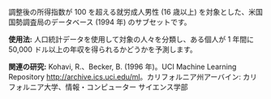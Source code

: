 調整後の所得指数が 100 を超える就労成人男性 (16 歳以上) を対象とした、米国国勢調査局のデータベース (1994 年) のサブセットです。<p> </p><b>使用法:</b> 人口統計データを使用して対象の人々を分類し、ある個人が 1 年間に 50,000 ドル以上の年収を得られるかどうかを予測します。<p> </p><b>関連の研究:</b> Kohavi, R.、Becker, B. (1996 年)。UCI Machine Learning Repository <a href="http://archive.ics.uci.edu/ml">http://archive.ics.uci.edu/ml</a>。カリフォルニア州アーバイン: カリフォルニア大学、情報・コンピューター サイエンス学部

<!---HONumber=July15_HO1-->